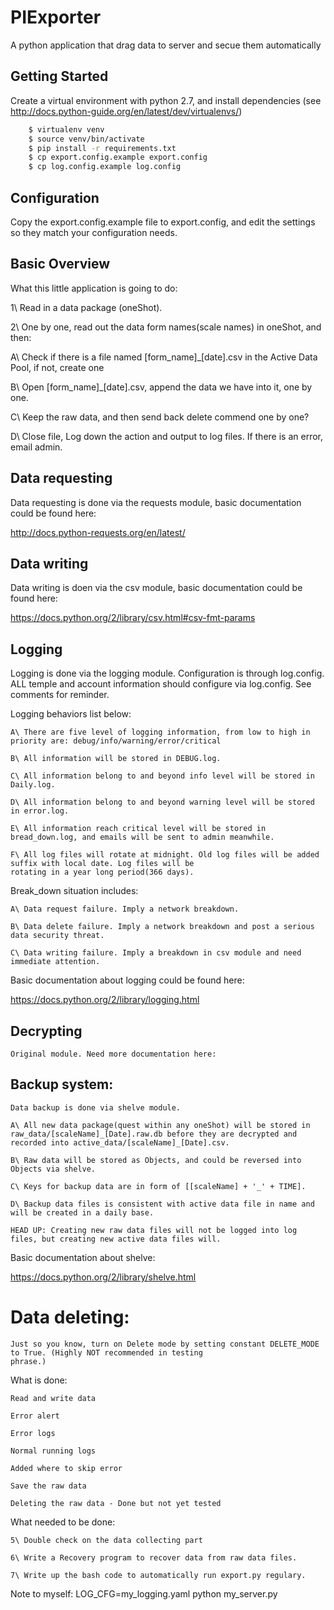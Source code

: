 # PIExporter

A python application that drag data to server and secue them automatically


## Getting Started

Create a virtual environment with python 2.7, and install dependencies
(see http://docs.python-guide.org/en/latest/dev/virtualenvs/) 
```bash
    $ virtualenv venv           
    $ source venv/bin/activate
    $ pip install -r requirements.txt
    $ cp export.config.example export.config
    $ cp log.config.example log.config
````

## Configuration

Copy the export.config.example file to export.config, and edit the settings so they
match your configuration needs.


## Basic Overview

What this little application is going to do:

1\ Read in a data package (oneShot).

2\ One by one, read out the data form names(scale names) in oneShot, and then:

A\ Check if there is a file named [form_name]_[date].csv in the Active Data Pool, if not, create one

B\ Open [form_name]_[date].csv, append the data we have into it, one by one. 

C\ Keep the raw data, and then send back delete commend one by one?

D\ Close file, Log down the action and output to log files. If there is an error, email admin.



## Data requesting

Data requesting is done via the requests module, basic documentation could be found here:

http://docs.python-requests.org/en/latest/



## Data writing

Data writing is doen via the csv module, basic documentation could be found here:

https://docs.python.org/2/library/csv.html#csv-fmt-params



## Logging

Logging is done via the logging module. Configuration is through log.config. ALL temple and account information should
configure via log.config. See comments for reminder.

Logging behaviors list below:

    A\ There are five level of logging information, from low to high in priority are: debug/info/warning/error/critical

    B\ All information will be stored in DEBUG.log.

    C\ All information belong to and beyond info level will be stored in Daily.log.

    D\ All information belong to and beyond warning level will be stored in error.log.

    E\ All information reach critical level will be stored in bread_down.log, and emails will be sent to admin meanwhile.

    F\ All log files will rotate at midnight. Old log files will be added suffix with local date. Log files will be
    rotating in a year long period(366 days).

Break_down situation includes:

    A\ Data request failure. Imply a network breakdown.

    B\ Data delete failure. Imply a network breakdown and post a serious data security threat.

    C\ Data writing failure. Imply a breakdown in csv module and need immediate attention.

Basic documentation about logging could be found here:

https://docs.python.org/2/library/logging.html



## Decrypting

    Original module. Need more documentation here:



## Backup system:

    Data backup is done via shelve module.

    A\ All new data package(quest within any oneShot) will be stored in
    raw_data/[scaleName]_[Date].raw.db before they are decrypted and recorded into active_data/[scaleName]_[Date].csv.

    B\ Raw data will be stored as Objects, and could be reversed into Objects via shelve.

    C\ Keys for backup data are in form of [[scaleName] + '_' + TIME].

    D\ Backup data files is consistent with active data file in name and will be created in a daily base.

    HEAD UP: Creating new raw data files will not be logged into log files, but creating new active data files will.

Basic documentation about shelve:

https://docs.python.org/2/library/shelve.html


# Data deleting:

    Just so you know, turn on Delete mode by setting constant DELETE_MODE to True. (Highly NOT recommended in testing
    phrase.)

What is done:

    Read and write data

    Error alert

    Error logs

    Normal running logs

    Added where to skip error

    Save the raw data

    Deleting the raw data - Done but not yet tested


What needed to be done:

    5\ Double check on the data collecting part

    6\ Write a Recovery program to recover data from raw data files.

	7\ Write up the bash code to automatically run export.py regulary.


Note to myself:
    LOG_CFG=my_logging.yaml python my_server.py






